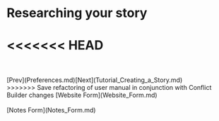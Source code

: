 # Researching your story #
<<<<<<< HEAD
=======
 <br/>
 <br/>
[Prev](Preferences.md)[Next](Tutorial_Creating_a_Story.md) <br/>
>>>>>>> Save refactoring of user manual in conjunction with Conflict Builder changes
[Website Form](Website_Form.md) <br/><br/>
[Notes Form](Notes_Form.md) <br/><br/>
